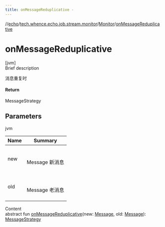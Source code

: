 ```yaml
---
title: onMessageReduplicative -
---
```

//[echo](../../index.md)/[tech.whence.echo.job.stream.monitor](../index.md)/[Monitor](index.md)/[onMessageReduplicative](on-message-reduplicative.md)



# onMessageReduplicative  
[jvm]  
Brief description  


消息重复时



#### Return  


MessageStrategy



## Parameters  
  
jvm  
  
|  Name|  Summary| 
|---|---|
| new| <br><br>Message 新消息<br><br>
| old| <br><br>Message 老消息<br><br>
  
  
Content  
abstract fun [onMessageReduplicative](on-message-reduplicative.md)(new: [Message](../../tech.whence.echo.job.stream.message/-message/index.md), old: [Message](../../tech.whence.echo.job.stream.message/-message/index.md)): [MessageStrategy](../-message-strategy/index.md)  



